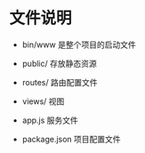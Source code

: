 # 文件说明
- bin/www 是整个项目的启动文件

- public/ 存放静态资源

- routes/ 路由配置文件

- views/ 视图

- app.js  服务文件

- package.json  项目配置文件